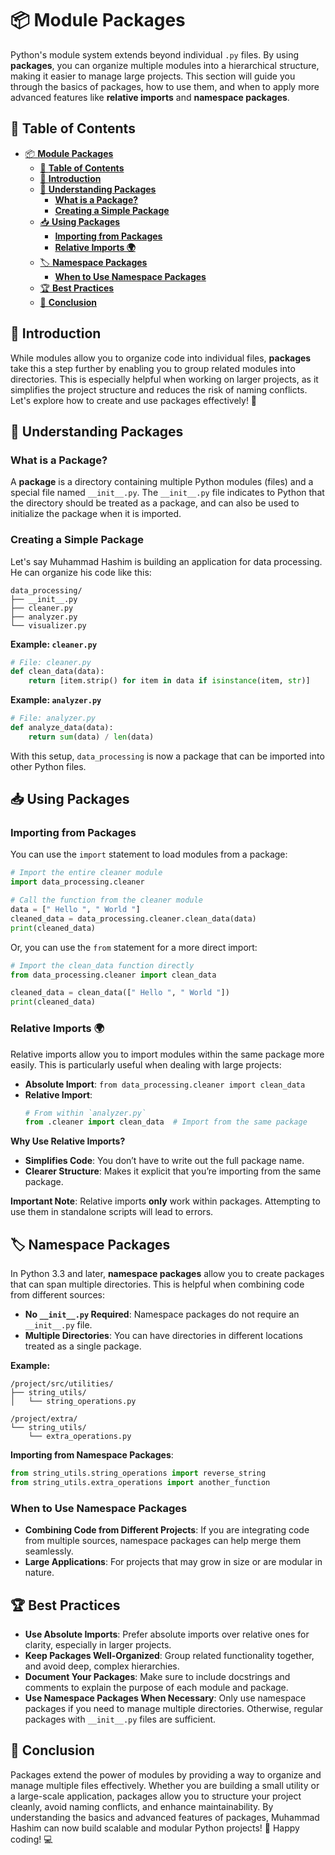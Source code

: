 # 📦 **Module Packages**

Python's module system extends beyond individual `.py` files. By using **packages**, you can organize multiple modules into a hierarchical structure, making it easier to manage large projects. This section will guide you through the basics of packages, how to use them, and when to apply more advanced features like **relative imports** and **namespace packages**.

## 📖 **Table of Contents**
- [📦 **Module Packages**](#-module-packages)
  - [📖 **Table of Contents**](#-table-of-contents)
  - [📝 **Introduction**](#-introduction)
  - [📂 **Understanding Packages**](#-understanding-packages)
    - [**What is a Package?**](#what-is-a-package)
    - [**Creating a Simple Package**](#creating-a-simple-package)
  - [📥 **Using Packages**](#-using-packages)
    - [**Importing from Packages**](#importing-from-packages)
    - [**Relative Imports 🌍**](#relative-imports-)
  - [🏷️ **Namespace Packages**](#️-namespace-packages)
    - [**When to Use Namespace Packages**](#when-to-use-namespace-packages)
  - [🏆 **Best Practices**](#-best-practices)
  - [🎉 **Conclusion**](#-conclusion)

## 📝 **Introduction**
While modules allow you to organize code into individual files, **packages** take this a step further by enabling you to group related modules into directories. This is especially helpful when working on larger projects, as it simplifies the project structure and reduces the risk of naming conflicts. Let's explore how to create and use packages effectively! 🌟

## 📂 **Understanding Packages**

### **What is a Package?**
A **package** is a directory containing multiple Python modules (files) and a special file named `__init__.py`. The `__init__.py` file indicates to Python that the directory should be treated as a package, and can also be used to initialize the package when it is imported.

### **Creating a Simple Package**
Let's say Muhammad Hashim is building an application for data processing. He can organize his code like this:
```
data_processing/
├── __init__.py
├── cleaner.py
├── analyzer.py
└── visualizer.py
```

**Example: `cleaner.py`**
```python
# File: cleaner.py
def clean_data(data):
    return [item.strip() for item in data if isinstance(item, str)]
```

**Example: `analyzer.py`**
```python
# File: analyzer.py
def analyze_data(data):
    return sum(data) / len(data)
```

With this setup, `data_processing` is now a package that can be imported into other Python files.

## 📥 **Using Packages**

### **Importing from Packages**
You can use the `import` statement to load modules from a package:
```python
# Import the entire cleaner module
import data_processing.cleaner

# Call the function from the cleaner module
data = [" Hello ", " World "]
cleaned_data = data_processing.cleaner.clean_data(data)
print(cleaned_data)
```

Or, you can use the `from` statement for a more direct import:
```python
# Import the clean_data function directly
from data_processing.cleaner import clean_data

cleaned_data = clean_data([" Hello ", " World "])
print(cleaned_data)
```

### **Relative Imports 🌍**
Relative imports allow you to import modules within the same package more easily. This is particularly useful when dealing with large projects:
- **Absolute Import**: `from data_processing.cleaner import clean_data`
- **Relative Import**:
  ```python
  # From within `analyzer.py`
  from .cleaner import clean_data  # Import from the same package
  ```

**Why Use Relative Imports?**
- **Simplifies Code**: You don’t have to write out the full package name.
- **Clearer Structure**: Makes it explicit that you’re importing from the same package.

**Important Note**: Relative imports **only** work within packages. Attempting to use them in standalone scripts will lead to errors.

## 🏷️ **Namespace Packages**
In Python 3.3 and later, **namespace packages** allow you to create packages that can span multiple directories. This is helpful when combining code from different sources:
- **No `__init__.py` Required**: Namespace packages do not require an `__init__.py` file.
- **Multiple Directories**: You can have directories in different locations treated as a single package.

**Example:**
```
/project/src/utilities/
├── string_utils/
│   └── string_operations.py

/project/extra/
└── string_utils/
    └── extra_operations.py
```

**Importing from Namespace Packages**:
```python
from string_utils.string_operations import reverse_string
from string_utils.extra_operations import another_function
```

### **When to Use Namespace Packages**
- **Combining Code from Different Projects**: If you are integrating code from multiple sources, namespace packages can help merge them seamlessly.
- **Large Applications**: For projects that may grow in size or are modular in nature.

## 🏆 **Best Practices**
- **Use Absolute Imports**: Prefer absolute imports over relative ones for clarity, especially in larger projects.
- **Keep Packages Well-Organized**: Group related functionality together, and avoid deep, complex hierarchies.
- **Document Your Packages**: Make sure to include docstrings and comments to explain the purpose of each module and package.
- **Use Namespace Packages When Necessary**: Only use namespace packages if you need to manage multiple directories. Otherwise, regular packages with `__init__.py` files are sufficient.

## 🎉 **Conclusion**
Packages extend the power of modules by providing a way to organize and manage multiple files effectively. Whether you are building a small utility or a large-scale application, packages allow you to structure your project cleanly, avoid naming conflicts, and enhance maintainability. By understanding the basics and advanced features of packages, Muhammad Hashim can now build scalable and modular Python projects! 🚀 Happy coding! 💻